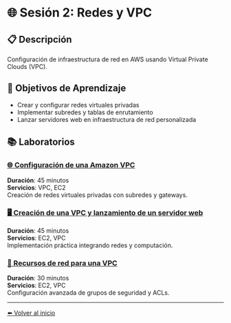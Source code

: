 # 🌐 Sesión 2: Redes y VPC

## 📋 Descripción
Configuración de infraestructura de red en AWS usando Virtual Private Clouds (VPC).

## 🎯 Objetivos de Aprendizaje
- Crear y configurar redes virtuales privadas
- Implementar subredes y tablas de enrutamiento
- Lanzar servidores web en infraestructura de red personalizada

## 📚 Laboratorios

### [🌐 Configuración de una Amazon VPC](./configuracion-de-una-amazon-vpc/)
**Duración**: 45 minutos  
**Servicios**: VPC, EC2  
Creación de redes virtuales privadas con subredes y gateways.

### [🖥️ Creación de una VPC y lanzamiento de un servidor web](./creacion-de-una-vpc-y-lanzamiento-de-un-servidor-web/)
**Duración**: 45 minutos  
**Servicios**: EC2, VPC  
Implementación práctica integrando redes y computación.

### [🔗 Recursos de red para una VPC](./recursos-de-red-para-una-vpc/)
**Duración**: 30 minutos  
**Servicios**: EC2, VPC  
Configuración avanzada de grupos de seguridad y ACLs.

---

[⬅️ Volver al inicio](../README.md)
